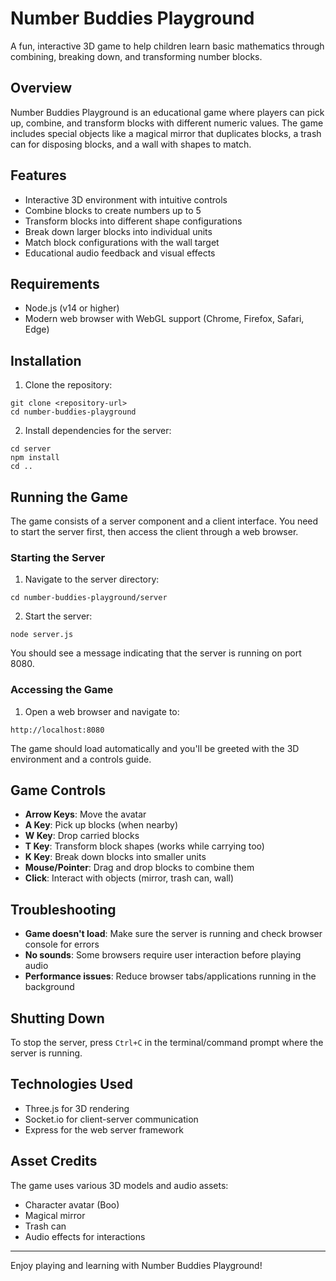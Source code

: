 # Number Buddies Playground

A fun, interactive 3D game to help children learn basic mathematics through combining, breaking down, and transforming number blocks.

## Overview

Number Buddies Playground is an educational game where players can pick up, combine, and transform blocks with different numeric values. The game includes special objects like a magical mirror that duplicates blocks, a trash can for disposing blocks, and a wall with shapes to match.

## Features

- Interactive 3D environment with intuitive controls
- Combine blocks to create numbers up to 5
- Transform blocks into different shape configurations
- Break down larger blocks into individual units
- Match block configurations with the wall target
- Educational audio feedback and visual effects

## Requirements

- Node.js (v14 or higher)
- Modern web browser with WebGL support (Chrome, Firefox, Safari, Edge)

## Installation

1. Clone the repository:
```
git clone <repository-url>
cd number-buddies-playground
```

2. Install dependencies for the server:
```
cd server
npm install
cd ..
```

## Running the Game

The game consists of a server component and a client interface. You need to start the server first, then access the client through a web browser.

### Starting the Server

1. Navigate to the server directory:
```
cd number-buddies-playground/server
```

2. Start the server:
```
node server.js
```

You should see a message indicating that the server is running on port 8080.

### Accessing the Game

1. Open a web browser and navigate to:
```
http://localhost:8080
```

The game should load automatically and you'll be greeted with the 3D environment and a controls guide.

## Game Controls

- **Arrow Keys**: Move the avatar
- **A Key**: Pick up blocks (when nearby)
- **W Key**: Drop carried blocks
- **T Key**: Transform block shapes (works while carrying too)
- **K Key**: Break down blocks into smaller units
- **Mouse/Pointer**: Drag and drop blocks to combine them
- **Click**: Interact with objects (mirror, trash can, wall)

## Troubleshooting

- **Game doesn't load**: Make sure the server is running and check browser console for errors
- **No sounds**: Some browsers require user interaction before playing audio
- **Performance issues**: Reduce browser tabs/applications running in the background

## Shutting Down

To stop the server, press `Ctrl+C` in the terminal/command prompt where the server is running.

## Technologies Used

- Three.js for 3D rendering
- Socket.io for client-server communication
- Express for the web server framework

## Asset Credits

The game uses various 3D models and audio assets:
- Character avatar (Boo)
- Magical mirror
- Trash can
- Audio effects for interactions

---

Enjoy playing and learning with Number Buddies Playground!
